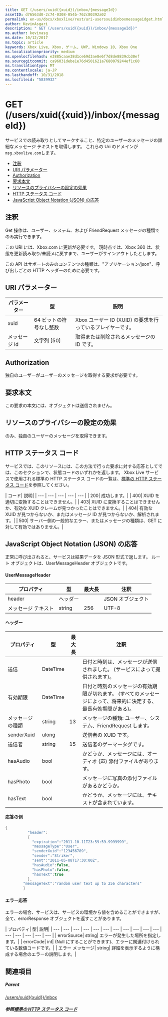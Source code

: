 ```yaml
---
title: GET (/users/xuid({xuid})/inbox/{messageId})
assetID: d76563d0-2c74-0308-054b-762c80392a02
permalink: en-us/docs/xboxlive/rest/uri-usersxuidinboxmessageidget.html
author: KevinAsgari
description: " GET (/users/xuid({xuid})/inbox/{messageId})"
ms.author: kevinasg
ms.date: 10/12/2017
ms.topic: article
keywords: Xbox Live, Xbox, ゲーム, UWP, Windows 10, Xbox One
ms.localizationpriority: medium
ms.openlocfilehash: e3885caae38d1ce69d3ae8e6f7d8de8839cb30ef
ms.sourcegitcommit: ca96031debe1e76d4501621a7680079244ef1c60
ms.translationtype: MT
ms.contentlocale: ja-JP
ms.lasthandoff: 10/31/2018
ms.locfileid: "5839932"
---
```

# <a name="get-usersxuidxuidinboxmessageid"></a>GET (/users/xuid({xuid})/inbox/{messageId})
サービスでの読み取りとしてマークすること、特定のユーザーのメッセージの詳細なメッセージ テキストを取得します。
これらの Uri のドメインが`msg.xboxlive.com`します。

  * [注釈](#ID4EV)
  * [URI パラメーター](#ID4EEB)
  * [Authorization](#ID4ERB)
  * [要求本文](#ID4E3B)
  * [リソースのプライバシーの設定の効果](#ID4EJC)
  * [HTTP ステータス コード](#ID4EUC)
  * [JavaScript Object Notation (JSON) の応答](#ID4EUE)

<a id="ID4EV"></a>


## <a name="remarks"></a>注釈

Get 操作は、ユーザー、システム、および FriendRequest メッセージの種類でのみ実行できます。

この URI には、Xbox.com に更新が必要です。 現時点では、Xbox 360 は、状態を更新読み取り/未読メに戻すまで、ユーザーがサインアウトしたとします。

この API はサポートのみのコンテンツの種類は、"アプリケーション/json"、呼び出しごとの HTTP ヘッダーのために必要です。

<a id="ID4EEB"></a>


## <a name="uri-parameters"></a>URI パラメーター

| パラメーター| 型| 説明|
| --- | --- | --- |
| xuid | 64 ビットの符号なし整数 | Xbox ユーザー ID (XUID) の要求を行っているプレイヤーです。 |
| メッセージ Id | 文字列 [50] | 取得または削除されるメッセージの ID です。 |

<a id="ID4ERB"></a>


## <a name="authorization"></a>Authorization

独自のユーザーがユーザーのメッセージを取得する要求が必要です。

<a id="ID4E3B"></a>


## <a name="request-body"></a>要求本文

この要求の本文には、オブジェクトは送信されません。

<a id="ID4EJC"></a>


## <a name="effect-of-privacy-settings-on-resource"></a>リソースのプライバシーの設定の効果

のみ、独自のユーザーのメッセージを取得できます。

<a id="ID4EUC"></a>


## <a name="http-status-codes"></a>HTTP ステータス コード

サービスでは、このリソースには、この方法で行った要求に対する応答としてでは、このセクションで、状態コードのいずれかを返します。 Xbox Live サービスで使用される標準の HTTP ステータス コードの一覧は、[標準の HTTP ステータス コード](../../additional/httpstatuscodes.md)を参照してください。

| コード| 説明|
| --- | --- | --- | --- | --- |
| 200| 成功します。|
| 400| XUID を適切に変換することはできません。|
| 403| XUID に変換することはできませんか、有効な XUID クレームが見つかったことはできません。|
| 404| 有効な XUID が見つからないか、またはメッセージ ID が見つからないか、解析されます。|
| 500| サーバー側の一般的なエラー、またはメッセージの種類は、GET に対して有効ではありません。|

<a id="ID4EUE"></a>


## <a name="javascript-object-notation-json-response"></a>JavaScript Object Notation (JSON) の応答

正常に呼び出されると、サービスは結果データを JSON 形式で返します。 ルート オブジェクトは、UserMessageHeader オブジェクトです。

#### <a name="usermessageheader"></a>UserMessageHeader

| プロパティ| 型| 最大長| 注釈|
| --- | --- | --- | --- |
| header| ヘッダー|  | JSON オブジェクト|
| メッセージ テキスト| string| 256| UTF-8|

#### <a name="header"></a>ヘッダー

| プロパティ| 型| 最大長| 注釈|
| --- | --- | --- | --- |
| 送信| DateTime|  | 日付と時刻は、メッセージが送信されました。 (サービスによって提供されます)。|
| 有効期限| DateTime|  | 日付と時刻のメッセージの有効期限が切れます。 (すべてのメッセージによって、将来的に決定する、最長有効期間がある)。|
| メッセージの種類| string| 13| メッセージの種類: ユーザー、システム、FriendRequest します。|
| senderXuid| ulong|  | 送信者の XUID です。|
| 送信者| string| 15| 送信者のゲーマータグです。|
| hasAudio| bool|  | かどうか、メッセージには、オーディオ (声) 添付ファイルがあります。|
| hasPhoto| bool|  | メッセージに写真の添付ファイルがあるかどうか。|
| hasText| bool|  | かどうか、メッセージには、テキストが含まれています。|

#### <a name="sample-response"></a>応答の例

```cpp
{
          "header":
          {
            "expiration":"2011-10-11T23:59:59.9999999",
            "messageType":"User",
            "senderXuid":"123456789",
            "sender":"Striker",
            "sent":"2011-05-08T17:30:00Z",
            "hasAudio":false,
            "hasPhoto":false,
            "hasText":true
          },
        "messageText":"random user text up to 256 characters"
        }

```

#### <a name="error-response"></a>エラー応答

エラーの場合、サービスは、サービスの環境から値を含めることができますが、全て、errorResponse オブジェクトを返すことがあります。

| プロパティ| 型| 説明|
| --- | --- | --- | --- | --- | --- | --- | --- | --- | --- | --- | --- | --- | --- | --- | --- |
| errorSource| string| エラーが発生した場所を指定します。|
| errorCode| int| (Null にすることができます)、エラーに関連付けられている数値コードです。|
| エラー メッセージ| string| 詳細を表示するように構成する場合のエラーの説明します。|

<a id="ID4E3DAC"></a>


## <a name="see-also"></a>関連項目

<a id="ID4E5DAC"></a>


##### <a name="parent"></a>Parent  

[/users/xuid({xuid})/inbox](uri-usersxuidinbox.md)


<a id="ID4EMEAC"></a>


##### <a name="reference--standard-http-status-codesadditionalhttpstatuscodesmd"></a>参照[標準の HTTP ステータス コード](../../additional/httpstatuscodes.md)
